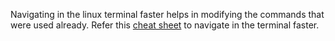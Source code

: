 Navigating in the linux terminal faster helps in modifying the commands that were used already.
Refer this [cheat sheet](https://itsfoss.com/linux-terminal-shortcuts/) to navigate in the terminal faster. 